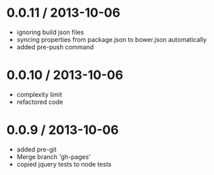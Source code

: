 
0.0.11 / 2013-10-06
==================

  * ignoring build json files
  * syncing properties from package.json to bower.json automatically
  * added pre-push command

0.0.10 / 2013-10-06
==================

  * complexity limit
  * refactored code

0.0.9 / 2013-10-06
==================

  * added pre-git
  * Merge branch 'gh-pages'
  * copied jquery tests to node tests
